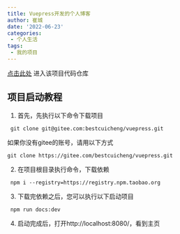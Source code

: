 ```yaml
---
title: Vuepress开发的个人博客
author: 崔城
date: '2022-06-23'
categories:
 - 个人生活
tags:
 - 我的项目
---
```


[点击此处][1]
进入该项目代码仓库

  [1]: https://gitee.com/bestcuicheng/vuepress

## 项目启动教程
  1. 首先，先执行以下命令下载项目
  ```
   git clone git@gitee.com:bestcuicheng/vuepress.git
  ```
  如果你没有gitee的账号，请用以下方式
  ```
  git clone https://gitee.com/bestcuicheng/vuepress.git
  ```

  2. 在项目根目录执行命令，下载依赖
  ```
   npm i --registry=https://registry.npm.taobao.org
  ```

  3. 下载完依赖之后，您可以执行以下启动项目
  ```
   npm run docs:dev
  ```

  4. 启动完成后，打开http://localhost:8080/，看到主页

  <Vssue title="blog" />